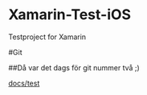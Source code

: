 # Xamarin-Test-iOS
Testproject for Xamarin

#Git

##Då var det dags för git nummer två ;)


[docs/test](docs/test "test")